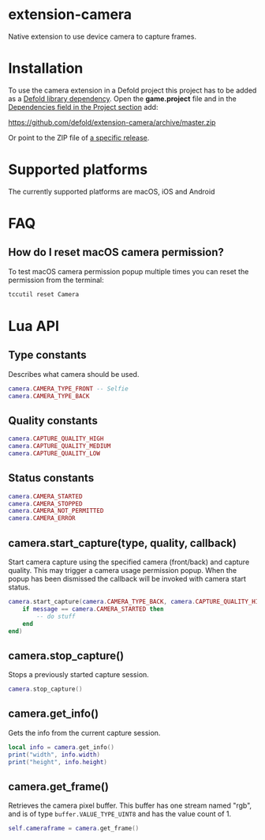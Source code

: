 # extension-camera

Native extension to use device camera to capture frames.


# Installation

To use the camera extension in a Defold project this project has to be added as a [Defold library dependency](http://www.defold.com/manuals/libraries/). Open the **game.project** file and in the [Dependencies field in the Project section](https://defold.com/manuals/project-settings/#dependencies) add:

https://github.com/defold/extension-camera/archive/master.zip

Or point to the ZIP file of [a specific release](https://github.com/defold/extension-camera/releases).


# Supported platforms

The currently supported platforms are macOS, iOS and Android


# FAQ

## How do I reset macOS camera permission?

To test macOS camera permission popup multiple times you can reset the permission from the terminal:

```bash
tccutil reset Camera
```


# Lua API

## Type constants

Describes what camera should be used.

```lua
camera.CAMERA_TYPE_FRONT -- Selfie
camera.CAMERA_TYPE_BACK
```


## Quality constants

```lua
camera.CAPTURE_QUALITY_HIGH
camera.CAPTURE_QUALITY_MEDIUM
camera.CAPTURE_QUALITY_LOW
```


## Status constants

```lua
camera.CAMERA_STARTED
camera.CAMERA_STOPPED
camera.CAMERA_NOT_PERMITTED
camera.CAMERA_ERROR
```


## camera.start_capture(type, quality, callback)

Start camera capture using the specified camera (front/back) and capture quality. This may trigger a camera usage permission popup. When the popup has been dismissed the callback will be invoked with camera start status.

```lua
camera.start_capture(camera.CAMERA_TYPE_BACK, camera.CAPTURE_QUALITY_HIGH, function(self, message)
    if message == camera.CAMERA_STARTED then
        -- do stuff
    end
end)
```


## camera.stop_capture()

Stops a previously started capture session.

```lua
camera.stop_capture()
```


## camera.get_info()

Gets the info from the current capture session.

```lua
local info = camera.get_info()
print("width", info.width)
print("height", info.height)
```


## camera.get_frame()

Retrieves the camera pixel buffer. This buffer has one stream named "rgb", and is of type `buffer.VALUE_TYPE_UINT8` and has the value count of 1.

```lua
self.cameraframe = camera.get_frame()
```
